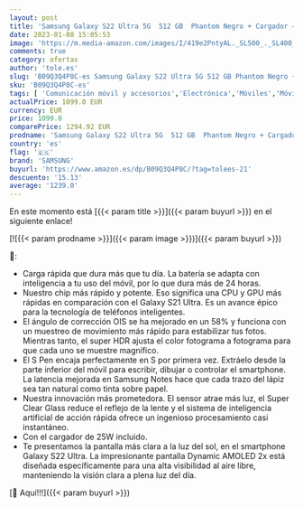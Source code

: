 ```yaml
---
layout: post
title: 'Samsung Galaxy S22 Ultra 5G  512 GB  Phantom Negro + Cargador – Teléfono móvil libre  Smartphone Android  Versión Española '
date: 2023-01-08 15:05:53
image: 'https://m.media-amazon.com/images/I/419e2PntyAL._SL500_._SL400_.jpg'
comments: true
category: ofertas
author: 'tole.es'
slug: 'B09Q3Q4P8C-es Samsung Galaxy S22 Ultra 5G 512 GB Phantom Negro +...'
sku: 'B09Q3Q4P8C-es'
tags: [ 'Comunicación móvil y accesorios','Electrónica','Móviles','Móviles y smartphones libres','android','samsung','🇪🇸', ]
actualPrice: 1099.0 EUR
currency: EUR
price: 1099.0
comparePrice: 1294.92 EUR
prodname: 'Samsung Galaxy S22 Ultra 5G  512 GB  Phantom Negro + Cargador – Teléfono móvil libre  Smartphone Android  Versión Española '
country: 'es'
flag: '🇪🇸'
brand: 'SAMSUNG'
buyurl: 'https://www.amazon.es/dp/B09Q3Q4P8C/?tag=tolees-21'
descuento: '15.13'
average: '1239.0'
---
```


En este momento está [{{< param title >}}]({{< param buyurl >}}) en el siguiente enlace!

[![{{< param prodname >}}]({{< param image >}})]({{< param buyurl >}})

🔎:

- Carga rápida que dura más que tu día. La batería se adapta con inteligencia a tu uso del móvil, por lo que dura más de 24 horas.
- Nuestro chip más rápido y potente. Eso significa una CPU y GPU más rápidas en comparación con el Galaxy S21 Ultra. Es un avance épico para la tecnología de teléfonos inteligentes.
- El ángulo de corrección OIS se ha mejorado en un 58% y funciona con un muestreo de movimiento más rápido para estabilizar tus fotos. Mientras tanto, el super HDR ajusta el color fotograma a fotograma para que cada uno se muestre magnífico.
- El S Pen encaja perfectamente en S por primera vez. Extráelo desde la parte inferior del móvil para escribir, dibujar o controlar el smartphone. La latencia mejorada en Samsung Notes hace que cada trazo del lápiz sea tan natural como tinta sobre papel.
- Nuestra innovación más prometedora. El sensor atrae más luz, el Super Clear Glass reduce el reflejo de la lente y el sistema de inteligencia artificial de acción rápida ofrece un ingenioso procesamiento casi instantáneo.
- Con el cargador de 25W incluido.
- Te presentamos la pantalla más clara a la luz del sol, en el smartphone Galaxy S22 Ultra. La impresionante pantalla Dynamic AMOLED 2x está diseñada específicamente para una alta visibilidad al aire libre, manteniendo la visión clara a plena luz del día.

[🛒 Aquí!!!]({{< param buyurl >}})
